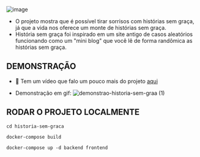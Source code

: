 ![image](https://user-images.githubusercontent.com/103593286/227340942-600fc094-0473-46d2-8349-eefa14ba12f8.png)

- O projeto mostra que é possível tirar sorrisos com histórias sem graça, já que a vida nos oferece um monte de histórias sem graça.
- História sem graça foi inspirado em um site antigo de casos aleatórios funcionando como um "mini blog" que você lê de forma randômica as histórias sem graça.

## DEMONSTRAÇÃO
- 🎥 Tem um vídeo que falo um pouco mais do projeto [aqui](https://www.youtube.com/watch?v=AOQLKPdgD-A)

- Demonstração em gif:
![demonstrao-historia-sem-graa (1)](https://user-images.githubusercontent.com/103593286/227344782-b63ff3b5-dd8f-4e68-a796-8383e26b5c74.gif)


## RODAR O PROJETO LOCALMENTE

`cd historia-sem-graca`

`docker-compose build`

`docker-compose up -d backend frontend`
